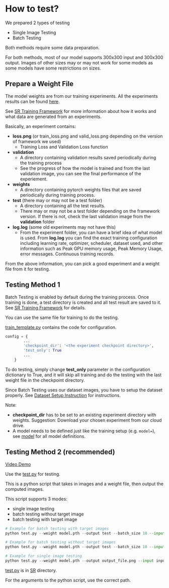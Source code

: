 # How to test?

We prepared 2 types of testing
- Single Image Testing
- Batch Testing

Both methods require some data preparation.

For both methods, most of our model supports 300x300 input and 300x300 output. Images of other sizes may or may not work for some models as some models have some restrictions on sizes.

## Prepare a Weight File

The model weights are from our training experiments. All the experiments results can be found [here](https://onedrive.live.com/?authkey=%21AFA6I61NVeysBP8&id=7A78FD2CB5D891D5%21161697&cid=7A78FD2CB5D891D5).

See [SR Training Framework](./SR) for more information about how it works and what data are generated from an experiments.

Basically, an experiment contains:
- **loss.png** (or train_loss.png and valid_loss.png depending on the version of framework we used)
  - Training Loss and Validation Loss function
- **validation**
  - A directory containing validation results saved periodically during the training process
  - See the progress of how the model is trained and from the last validation image, you can see the final performance of the experiement.
- **weights**
  - A directory containing pytorch weights files that are saved periodically during training process.
- **test** (there may or may not be a test folder)
  - A directory containing all the test results.
  - There may or may not be a test folder depending on the framework version. If there is not, check the last validation image from the **validation** folder
- **log.log** (some old experiments may not have this)
  - From the experiment folder, you can have a brief idea of what model is used. From **log.log** you can find the exact training configuration including learning rate, optimizer, scheduler, dataset used, and other information such as Peak GPU memory usage, Peak Memory Usage, error messages. Continuous training records.

From the above information, you can pick a good experiment and a weight file from it for testing.

## Testing Method 1

Batch Testing is enabled by default during the training process. Once training is done, a test directory is created and all test result are saved to it. See [SR Training Framework](./SR) for details.

You can use the same file for training to do the testing.

[train_template.py](./SR/train_template.py) contains the code for configuration.

```python
config = {
        ...
        'checkpoint_dir': '<the experiment checkpoint directory>',
        'test_only': True
        ...
    }
```

To do testing, simply change **test_only** parameter in the configuration dictionary to True, and it will skip all training and do the testing with the last weight file in the checkpoint directory.

Since Batch Testing uses our dataset images, you have to setup the dataset properly. See [Dataset Setup Instruction](./datasets) for instructions.

Note: 
- **checkpoint_dir** has to be set to an existing experiment directory with weights. Suggestion: Download your chosen experiment from our cloud drive.
- A model needs to be defined just like the training setup (e.g. `model=`), see [model](./SR/model/README.md) for all model definitions.

## Testing Method 2 (recommended)

[Video Demo](https://youtu.be/oldS47apL7s)

Use the [test.py](./SR/test.py) for testing. 

This is a python script that takes in images and a weight file, then output the computed images.

This script supports 3 modes:
- single image testing
- batch testing without target image
- batch testing with target image

```python
# Example for batch testing with target images
python test.py --weight model.pth --output test --batch_size 10 --input valid_100 --label valid_300

# Example for batch testing without target images
python test.py --weight model.pth --output test --batch_size 10 --input valid_100

# Example for single image testing
python test.py --weight model.pth --output output_file.png --input input_file.png
```

[test.py](./SR/test.py) is in [SR](./SR) directory.

For the arguments to the python script, use the correct path.


